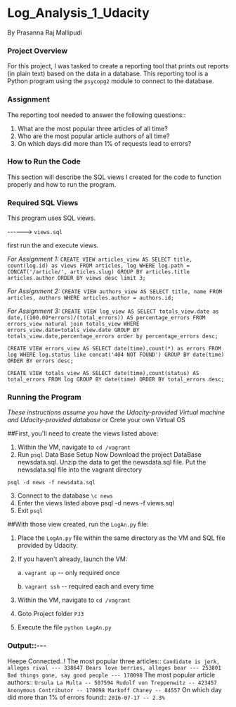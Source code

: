 # Log_Analysis_1_Udacity

By Prasanna Raj Mallipudi

### Project Overview

For this project, I was tasked to create a reporting tool that prints out reports (in plain text) based on the data in a database.
This reporting tool is a Python program using the `psycopg2` module to connect to the database.

### Assignment

The reporting tool needed to answer the following questions::
1. What are the most popular three articles of all time?
2. Who are the most popular article authors of all time?
3. On which days did more than 1% of requests lead to errors?

### How to Run the Code
This section will describe the SQL views I created for the code to function properly and how to run the program.

### Required SQL Views
This program uses SQL views.

------> ``views.sql``

first run the and execute views.

*For Assignment 1:*
`CREATE VIEW articles_view AS
SELECT title, count(log.id) as views
FROM articles, log
WHERE log.path = CONCAT('/article/', articles.slug)
GROUP BY articles.title
         articles.author
ORDER BY views desc limit 3;`

*For Assignment 2:*
`CREATE VIEW authors_view AS
SELECT title, name
FROM articles, authors
WHERE articles.author = authors.id;`

*For Assignment 3:*
`CREATE VIEW log_view AS SELECT totals_view.date as date,((100.00*errors)/(total_errors)) AS percentage_errors FROM errors_view natural join totals_view
WHERE errors_view.date=totals_view.date GROUP BY totals_view.date,percentage_errors order by percentage_errors desc;`

`CREATE VIEW errors_view AS SELECT date(time),count(*) as errors FROM log WHERE log.status like concat('404 NOT FOUND') GROUP BY date(time) ORDER BY errors desc;`

`CREATE VIEW totals_view AS SELECT date(time),count(status) AS total_errors FROM log GROUP BY date(time) ORDER BY total_errors desc;`

### Running the Program

*These instructions assume you have the Udacity-provided Virtual machine and Udacity-provided database*
or
Crete your own Virtual OS

##First, you'll need to create the views listed above:
1. Within the VM, navigate to `cd /vagrant`
2. Run `psql`
Data Base Setup
Now Download the project DataBase newsdata.sql.
Unzip the data to get the newsdata.sql file.
Put the newsdata.sql file into the vagrant directory

`psql -d news -f newsdata.sql`

3. Connect to the database `\c news`
4. Enter the views listed above
   psql -d news -f views.sql
5. Exit `psql`

##With those view created, run the `LogAn.py` file:
1. Place the `LogAn.py` file within the same directory as the VM and SQL file provided by Udacity.
2. If you haven't already, launch the VM:

	a. `vagrant up` -- only required once
	
	b. `vagrant ssh` -- required each and every time
	
3. Within the VM, navigate to `cd /vagrant`
4. Goto Project folder `PJ3`
5. Execute the file `python LogAn.py`

### Output::---

Heepe Connected..!
The most popular three articles::
`Candidate is jerk, alleges rival --- 338647
Bears love berries, alleges bear --- 253801
Bad things gone, say good people --- 170098`
The most popular article authors::
`Ursula La Multa -- 507594
Rudolf von Treppenwitz -- 423457
Anonymous Contributor -- 170098
Markoff Chaney -- 84557`
On which day did more than 1%  of errors found::
`2016-07-17 -- 2.3%`
